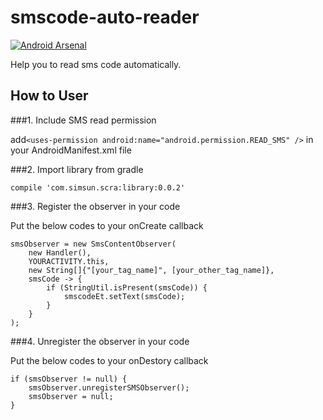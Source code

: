 # smscode-auto-reader

[![Android Arsenal](https://img.shields.io/badge/Android%20Arsenal-smscode--auto--reader-green.svg?style=true)](https://android-arsenal.com/details/1/3947)

Help you to read sms code automatically.
## How to User

###1. Include SMS read permission

add`<uses-permission android:name="android.permission.READ_SMS" />` in your AndroidManifest.xml file

###2. Import library from gradle

    compile 'com.simsun.scra:library:0.0.2'

###3. Register the observer in your code

Put the below codes to your onCreate callback

    smsObserver = new SmsContentObserver(
        new Handler(),
        YOURACTIVITY.this,
        new String[]{"[your_tag_name]", [your_other_tag_name]},
        smsCode -> {
            if (StringUtil.isPresent(smsCode)) {
                smscodeEt.setText(smsCode);
            }
        }
    );

###4. Unregister the observer in your code

Put the below codes to your onDestory callback

    if (smsObserver != null) {
        smsObserver.unregisterSMSObserver();
        smsObserver = null;
    }
